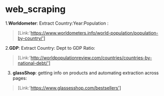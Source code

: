  # web_scraping



1.**Worldometer**: Extract Country:Year:Population : 
>[Link:'https://www.worldometers.info/world-population/population-by-country/']

2.**GDP**: Extract Country: Dept to GDP Ratio:
>[Link:'http://worldpopulationreview.com/countries/countries-by-national-debt/']

3. **glassShop**: getting info on products and automating extraction across pages:
>[Link:'https://www.glassesshop.com/bestsellers']

